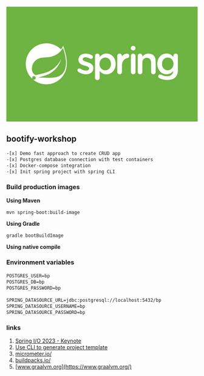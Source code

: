 ![img.png](service/img.png)
## bootify-workshop

    -[x] Demo fast approach to create CRUD app
    -[x] Postgres database connection with test containers
    -[x] Docker-compose integration
    -[x] Init spring project with spring CLI 

### Build production images

**Using Maven**

    mvn spring-boot:build-image

**Using Gradle**
    
    gradle bootBuildImage

**Using native compile**

### Environment variables

    POSTGRES_USER=bp
    POSTGRES_DB=bp
    POSTGRES_PASSWORD=bp

    SPRING_DATASOURCE_URL=jdbc:postgresql://localhost:5432/bp
    SPRING_DATASOURCE_USERNAME=bp
    SPRING_DATASOURCE_PASSWORD=bp

### links

1. [Spring I/O 2023 - Keynote](https://www.youtube.com/watch?v=IgmeFeTU1a4)
2. [Use CLI to generate project template](https://dev.to/akojimsg/use-cli-to-generate-your-spring-template-32fh)
3. [micrometer.io/](https://micrometer.io/)
4. [buildpacks.io/](https://buildpacks.io/)
5. [www.graalvm.org](https://www.graalvm.org/)